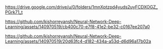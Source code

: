 https://drive.google.com/drive/u/0/folders/1mnXptzpd4yuds2uyFCDXOGZ_PGrk71_t



https://github.com/kishorreyansh/Neural-Network-Deep-Learning/assets/140970519/cb400c70-e7f8-41e2-be32-c0167ee207a0



https://github.com/kishorreyansh/Neural-Network-Deep-Learning/assets/140970519/20d63fc4-d182-434a-a53d-d6d96a17b02a

